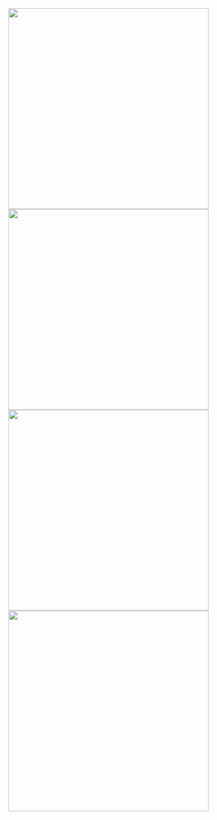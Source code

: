 <img src='https://github.com/JoyC14/notes/blob/master/img/shortest%20path%201.jpg' height=400 weight=400>

<img src='https://github.com/JoyC14/notes/blob/master/img/shortest%20path%201.1.jpg' height=400 weight=400>



<img src='https://github.com/JoyC14/notes/blob/master/img/shortest%20path%202.jpg' height=400 weight=400>

<img src='https://github.com/JoyC14/notes/blob/master/img/shortest%20path2.1.jpg' height=400 weight=400>

